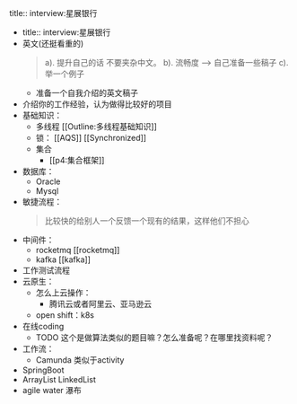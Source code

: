 title:: interview:星展银行

- title:: interview:星展银行
- 英文(还挺看重的)
  > a). 提升自己的话 不要夹杂中文。
  b). 流畅度  --> 自己准备一些稿子
  c). 举一个例子
	- 准备一个自我介绍的英文稿子
- 介绍你的工作经验，认为做得比较好的项目
- 基础知识：
	- 多线程 [[Outline:多线程基础知识]]
	- 锁： [[AQS]] [[Synchronized]]
	- 集合
		- [[p4:集合框架]]
- 数据库：
	- Oracle
	- Mysql
- 敏捷流程：
  >比较快的给别人一个反馈一个现有的结果，这样他们不担心
- 中间件：
	- rocketmq [[rocketmq]]
	- kafka [[kafka]]
- 工作测试流程
- 云原生：
	- 怎么上云操作：
		- 腾讯云或者阿里云、亚马逊云
	- open shift：k8s
- 在线coding
	- TODO  这个是做算法类似的题目嘛？怎么准备呢？在哪里找资料呢？
- 工作流：
	- Camunda 类似于activity
- SpringBoot
- ArrayList LinkedList
- agile  water 瀑布